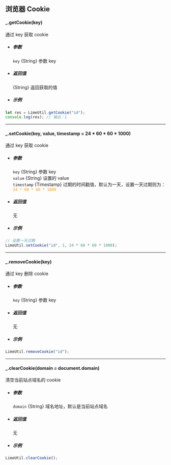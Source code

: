 ## 浏览器 Cookie

#### \_.getCookie(key)

通过 key 获取 cookie

- ##### 参数

  `key` {String} 参数 key

- ##### 返回值

  {String} 返回获取的值

- ##### 示例

```javascript
let res = LimeUtil.getCookie("id");
console.log(res); // 输出：1
```

---

#### \_.setCookie(key, value, timestamp = 24 \* 60 \* 60 \* 1000)

通过 key 获取 cookie

- ##### 参数

  `key` {String} 参数 key  
  `value` {String} 设置的 value  
  `timestamp` {Timestamp} 过期的时间戳值，默认为一天，设置一天过期则为：<span style="color:#ff9900">`24 * 60 * 60 * 1000`</span>

- ##### 返回值

  无

- ##### 示例

```javascript
// 设置一天过期
LimeUtil.setCookie("id", 1, 24 * 60 * 60 * 1000);
```

---

#### \_.removeCookie(key)

通过 key 删除 cookie

- ##### 参数

  `key` {String} 参数 key

- ##### 返回值

  无

- ##### 示例

```javascript
LimeUtil.removeCookie("id");
```

---

#### \_.clearCookie(domain = document.domain)

清空当前站点域名的 cookie

- ##### 参数

  `domain` {String} 域名地址，默认是当前站点域名

- ##### 返回值

  无

- ##### 示例

```javascript
LimeUtil.clearCookie();
```
